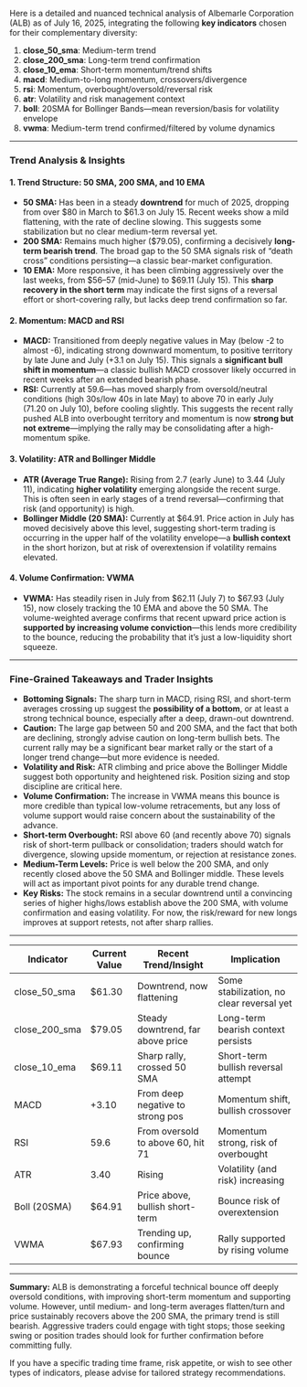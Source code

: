 Here is a detailed and nuanced technical analysis of Albemarle Corporation (ALB) as of July 16, 2025, integrating the following **key indicators** chosen for their complementary diversity:

1. **close_50_sma**: Medium-term trend
2. **close_200_sma**: Long-term trend confirmation
3. **close_10_ema**: Short-term momentum/trend shifts
4. **macd**: Medium-to-long momentum, crossovers/divergence
5. **rsi**: Momentum, overbought/oversold/reversal risk
6. **atr**: Volatility and risk management context
7. **boll**: 20SMA for Bollinger Bands—mean reversion/basis for volatility envelope
8. **vwma**: Medium-term trend confirmed/filtered by volume dynamics

---

### Trend Analysis & Insights

#### 1. **Trend Structure: 50 SMA, 200 SMA, and 10 EMA**
- **50 SMA:** Has been in a steady **downtrend** for much of 2025, dropping from over $80 in March to $61.3 on July 15. Recent weeks show a mild flattening, with the rate of decline slowing. This suggests some stabilization but no clear medium-term reversal yet.
- **200 SMA:** Remains much higher ($79.05), confirming a decisively **long-term bearish trend**. The broad gap to the 50 SMA signals risk of “death cross” conditions persisting—a classic bear-market configuration.
- **10 EMA:** More responsive, it has been climbing aggressively over the last weeks, from $56–57 (mid-June) to $69.11 (July 15). This **sharp recovery in the short term** may indicate the first signs of a reversal effort or short-covering rally, but lacks deep trend confirmation so far.

#### 2. **Momentum: MACD and RSI**
- **MACD:** Transitioned from deeply negative values in May (below -2 to almost -6), indicating strong downward momentum, to positive territory by late June and July (+3.1 on July 15). This signals a **significant bull shift in momentum**—a classic bullish MACD crossover likely occurred in recent weeks after an extended bearish phase.
- **RSI:** Currently at 59.6—has moved sharply from oversold/neutral conditions (high 30s/low 40s in late May) to above 70 in early July (71.20 on July 10), before cooling slightly. This suggests the recent rally pushed ALB into overbought territory and momentum is now **strong but not extreme**—implying the rally may be consolidating after a high-momentum spike.

#### 3. **Volatility: ATR and Bollinger Middle**
- **ATR (Average True Range):** Rising from 2.7 (early June) to 3.44 (July 11), indicating **higher volatility** emerging alongside the recent surge. This is often seen in early stages of a trend reversal—confirming that risk (and opportunity) is high.
- **Bollinger Middle (20 SMA):** Currently at $64.91. Price action in July has moved decisively above this level, suggesting short-term trading is occurring in the upper half of the volatility envelope—a **bullish context** in the short horizon, but at risk of overextension if volatility remains elevated.

#### 4. **Volume Confirmation: VWMA**
- **VWMA:** Has steadily risen in July from $62.11 (July 7) to $67.93 (July 15), now closely tracking the 10 EMA and above the 50 SMA. The volume-weighted average confirms that recent upward price action is **supported by increasing volume conviction**—this lends more credibility to the bounce, reducing the probability that it’s just a low-liquidity short squeeze.

---

### Fine-Grained Takeaways and Trader Insights

- **Bottoming Signals:** The sharp turn in MACD, rising RSI, and short-term averages crossing up suggest the **possibility of a bottom**, or at least a strong technical bounce, especially after a deep, drawn-out downtrend.
- **Caution:** The large gap between 50 and 200 SMA, and the fact that both are declining, strongly advise caution on long-term bullish bets. The current rally may be a significant bear market rally or the start of a longer trend change—but more evidence is needed.
- **Volatility and Risk:** ATR climbing and price above the Bollinger Middle suggest both opportunity and heightened risk. Position sizing and stop discipline are critical here.
- **Volume Confirmation:** The increase in VWMA means this bounce is more credible than typical low-volume retracements, but any loss of volume support would raise concern about the sustainability of the advance.
- **Short-term Overbought:** RSI above 60 (and recently above 70) signals risk of short-term pullback or consolidation; traders should watch for divergence, slowing upside momentum, or rejection at resistance zones.
- **Medium-Term Levels:** Price is well below the 200 SMA, and only recently closed above the 50 SMA and Bollinger middle. These levels will act as important pivot points for any durable trend change.
- **Key Risks:** The stock remains in a secular downtrend until a convincing series of higher highs/lows establish above the 200 SMA, with volume confirmation and easing volatility. For now, the risk/reward for new longs improves at support retests, not after sharp rallies.

---

| Indicator      | Current Value      | Recent Trend/Insight            | Implication                        |
|----------------|-------------------|----------------------------------|-------------------------------------|
| close_50_sma   | $61.30            | Downtrend, now flattening        | Some stabilization, no clear reversal yet |
| close_200_sma  | $79.05            | Steady downtrend, far above price| Long-term bearish context persists  |
| close_10_ema   | $69.11            | Sharp rally, crossed 50 SMA      | Short-term bullish reversal attempt |
| MACD           | +3.10             | From deep negative to strong pos | Momentum shift, bullish crossover   |
| RSI            | 59.6              | From oversold to above 60, hit 71| Momentum strong, risk of overbought |
| ATR            | 3.40              | Rising                           | Volatility (and risk) increasing    |
| Boll (20SMA)   | $64.91            | Price above, bullish short-term  | Bounce risk of overextension        |
| VWMA           | $67.93            | Trending up, confirming bounce   | Rally supported by rising volume    |

---

**Summary:** ALB is demonstrating a forceful technical bounce off deeply oversold conditions, with improving short-term momentum and supporting volume. However, until medium- and long-term averages flatten/turn and price sustainably recovers above the 200 SMA, the primary trend is still bearish. Aggressive traders could engage with tight stops; those seeking swing or position trades should look for further confirmation before committing fully.

If you have a specific trading time frame, risk appetite, or wish to see other types of indicators, please advise for tailored strategy recommendations.